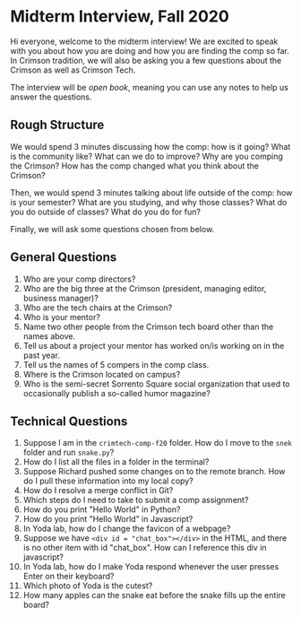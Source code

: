 # Midterm Interview, Fall 2020
Hi everyone, welcome to the midterm interview! We are excited to speak with you about how you are doing and how you are finding the comp so far. In Crimson tradition, we will also be asking you a few questions about the Crimson as well as Crimson Tech.

The interview will be _open book_, meaning you can use any notes to help us answer the questions.

## Rough Structure
We would spend 3 minutes discussing how the comp: how is it going? What is the community like? What can we do to improve? Why are you comping the Crimson? How has the comp changed what you think about the Crimson?

Then, we would spend 3 minutes talking about life outside of the comp: how is your semester? What are you studying, and why those classes? What do you do outside of classes? What do you do for fun?

Finally, we will ask some questions chosen from below.

## General Questions
1. Who are your comp directors?
2. Who are the big three at the Crimson (president, managing editor, business manager)?
3. Who are the tech chairs at the Crimson?
4. Who is your mentor?
5. Name two other people from the Crimson tech board other than the names above.
6. Tell us about a project your mentor has worked on/is working on in the past year.
7. Tell us the names of 5 compers in the comp class.
8. Where is the Crimson located on campus?
9. Who is the semi-secret Sorrento Square social organization that used to occasionally publish a so-called humor magazine?

## Technical Questions
1. Suppose I am in the `crimtech-comp-f20` folder. How do I move to the `snek` folder and run `snake.py`?
2. How do I list all the files in a folder in the terminal?
3. Suppose Richard pushed some changes on to the remote branch. How do I pull these information into my local copy?
4. How do I resolve a merge conflict in Git?
5. Which steps do I need to take to submit a comp assignment?
6. How do you print "Hello World" in Python?
7. How do you print "Hello World" in Javascript?
8. In Yoda lab, how do I change the favicon of a webpage?
9. Suppose we have `<div id = "chat_box"></div>` in the HTML, and there is no other item with id "chat_box". How can I reference this div in javascript?
10. In Yoda lab, how do I make Yoda respond whenever the user presses Enter on their keyboard?
11. Which photo of Yoda is the cutest?
12. How many apples can the snake eat before the snake fills up the entire board?
